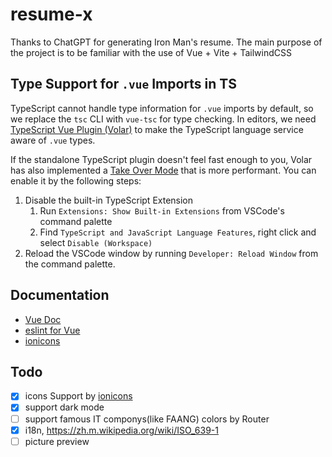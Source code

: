 # resume-x

Thanks to ChatGPT for generating Iron Man's resume. The main purpose of the project is to be familiar with the use of Vue + Vite + TailwindCSS

## Type Support for `.vue` Imports in TS

TypeScript cannot handle type information for `.vue` imports by default, so we replace the `tsc` CLI with `vue-tsc` for type checking. In editors, we need [TypeScript Vue Plugin (Volar)](https://marketplace.visualstudio.com/items?itemName=Vue.vscode-typescript-vue-plugin) to make the TypeScript language service aware of `.vue` types.

If the standalone TypeScript plugin doesn't feel fast enough to you, Volar has also implemented a [Take Over Mode](https://github.com/johnsoncodehk/volar/discussions/471#discussioncomment-1361669) that is more performant. You can enable it by the following steps:

1. Disable the built-in TypeScript Extension
    1) Run `Extensions: Show Built-in Extensions` from VSCode's command palette
    2) Find `TypeScript and JavaScript Language Features`, right click and select `Disable (Workspace)`
2. Reload the VSCode window by running `Developer: Reload Window` from the command palette.

## Documentation
- [Vue Doc](https://cn.vuejs.org/guide/quick-start.html#try-vue-online)
- [eslint for Vue](https://eslint.vuejs.org/)
- [ionicons](https://www.npmjs.com/package/ionicons)

## Todo
- [x] icons Support by [ionicons](https://ionic.io/ionicons)
- [x] support dark mode
- [ ] support famous IT componys(like FAANG) colors by Router   
- [x] i18n, https://zh.m.wikipedia.org/wiki/ISO_639-1
- [ ] picture preview